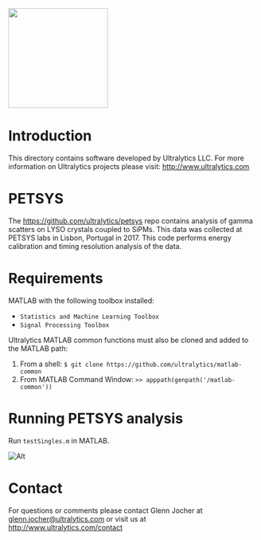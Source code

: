 <img src="https://storage.googleapis.com/ultralytics/UltralyticsLogoName1000×676.png" width="200">  

# Introduction

This directory contains software developed by Ultralytics LLC. For more information on Ultralytics projects please visit:
http://www.ultralytics.com  

# PETSYS

The https://github.com/ultralytics/petsys repo contains analysis of gamma scatters on LYSO crystals coupled to SiPMs. This data was collected at PETSYS labs in Lisbon, Portugal in 2017. This code performs energy calibration and timing resolution analysis of the data.

# Requirements

MATLAB with the following toolbox installed:  

- ```Statistics and Machine Learning Toolbox```
- ```Signal Processing Toolbox```

Ultralytics MATLAB common functions must also be cloned and added to the MATLAB path:

1. From a shell: ```$ git clone https://github.com/ultralytics/matlab-common```
2. From MATLAB Command Window: ```>> apppath(genpath('/matlab-common'))```

# Running PETSYS analysis
Run ```testSingles.m``` in MATLAB.

![Alt](https://github.com/ultralytics/petsys/results.png "results")

# Contact

For questions or comments please contact Glenn Jocher at glenn.jocher@ultralytics.com or visit us at http://www.ultralytics.com/contact

